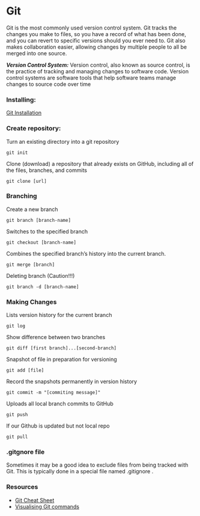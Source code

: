 # Git

Git is the most commonly used version control system. Git tracks the changes you make to files, so you have a record of what has been done, and you can revert to specific versions should you ever need to. Git also makes collaboration easier, allowing changes by multiple people to all be merged into one source.


***Version Control System:*** Version control, also known as source control, is the practice of tracking and managing changes to software code. Version control systems are software tools that help software teams manage changes to source code over time


### Installing: 
[Git Installation](https://git-scm.com/)



### Create repository:

Turn an existing directory into a git repository
```
git init
```

Clone (download) a repository that already exists on
GitHub, including all of the files, branches, and commits
```
git clone [url]
```



### Branching

Create a new branch
```
git branch [branch-name]
```

Switches to the specified branch
```
git checkout [branch-name]
```

Combines the specified branch’s history into the current branch.
```
git merge [branch]
```

Deleting branch (Caution!!!)
```
git branch -d [branch-name]
```



### Making Changes

Lists version history for the current branch
```
git log
```

Show difference between two branches
```
git diff [first branch]...[second-branch]
```

Snapshot of file in preparation for versioning
```
git add [file]
```

Record the snapshots permanently in version history
```
git commit -m "[commiting message]"
```

Uploads all local branch commits to GitHub
```
git push
```

If our Github is updated but not local repo
```
git pull
```


### .gitgnore file
Sometimes it may be a good idea to exclude files from being tracked with Git. This is typically done in a special file named .gitignore .



### Resources
- [Git Cheat Sheet](https://training.github.com/downloads/github-git-cheat-sheet.pdf)
- [Visualising Git commands](https://learngitbranching.js.org)
